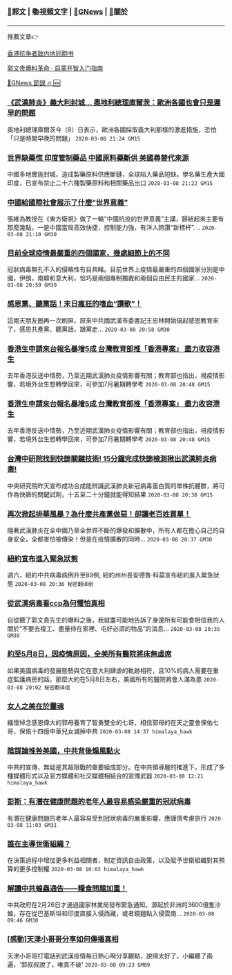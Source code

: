 ###  [:eagle:郭文](https://github.com/ourhimalayas/txt) | [:books:視頻文字](https://github.com/ourhimalayas/txt/blob/master/content/README.md) | [:newspaper:GNews](https://github.com/ourhimalayas/txt/blob/master/content/gnews/README.md) | [:pray:關於](https://github.com/ourhimalayas/home/tree/master/about)
---

推薦文章:point_right:

[香港抗争者致内地同胞书](https://github.com/ourhimalayas/news/blob/master/2019/08/a_letter_from_the_hong_kong_people.md)

[郭文贵爆料革命 · 启蒙开智入门指南](https://github.com/ourhimalayas/txt/issues/1)

[:newspaper:GNews 節錄 :fire: :new:](https://github.com/ourhimalayas/txt/blob/master/content/gnews/README.md) 



### [《武漢肺炎》義大利封城&#8230; 奧地利總理庫爾茨：歐洲各國也會只是遲早的問題](/content/gnews/1/README.md)

奧地利總理庫爾茨今（8）日表示，歐洲各國採取義大利那樣的激進措施，恐怕「只是時間早晚的問題」  `2020-03-08 21:24 GM15`

### [世界缺藥慌 印度管制藥品 中國原料藥斷供 美國尋替代來源](/content/gnews/2/README.md)

中國多地實施封城，造成製藥原料供應斷鏈，全球陷入藥品短缺。學名藥生產大國印度，已宣布禁止二十六種製藥原料和相關藥品出口  `2020-03-08 21:22 GM15`

### [中國給國際社會展示了什麼“世界意義”](/content/gnews/3/README.md)

張維為教授在《東方衛視》做了一輪“中國抗疫的世界意義”主講，歸結起來主要有那麼幾點，一是中國當局高效快捷，控制能力強，有洋人誇讚“新標杆”. ..  `2020-03-08 21:10 GM30`

### [目前全球疫情最嚴重的四個國家，幾處細節上的不同](/content/gnews/4/README.md)

冠狀病毒無孔不入的侵略性有目共睹。目前世界上疫情最嚴重的四個國家分別是中國，伊朗，南韓和意大利，恰巧是兩個專制獨裁和兩個自由民主的國家...  `2020-03-08 20:59 GM30`

### [感恩黨、聽黨話！末日瘋狂的嗜血“讚歌”！](/content/gnews/5/README.md)

這兩天朋友圈再一次刷屏，原來中共國武漢市委書記王忠林開始搞起感恩教育來了，感恩共產黨、聽黨話，跟黨走...  `2020-03-08 20:58 GM30`

### [香港生申請來台報名暴增5成 台灣教育部推「香港專案」 盡力收容港生](/content/gnews/6/README.md)

去年香港反送中情勢，乃至近期武漢肺炎疫情影響有關；教育部也指出，視疫情影響，若境外台生想轉學回來，可參加7月暑期轉學考  `2020-03-08 20:48 GM15`

### [香港生申請來台報名暴增5成 台灣教育部推「香港專案」 盡力收容港生](/content/gnews/7/README.md)

去年香港反送中情勢，乃至近期武漢肺炎疫情影響有關；教育部也指出，視疫情影響，若境外台生想轉學回來，可參加7月暑期轉學考  `2020-03-08 20:48 GM15`

### [台灣中研院找到快篩關鍵技術! 15分鐘完成快篩檢測揪出武漢肺炎病毒!](/content/gnews/8/README.md)

中央研究院昨天宣布成功合成能辨識武漢肺炎新冠病毒蛋白質的單株抗體群，將可作為快篩的關鍵試劑，十五至二十分鐘就能得知結果  `2020-03-08 20:38 GM15`

### [再次掀起排華風暴？為什麼共產黨做惡！卻讓老百姓買單！](/content/gnews/9/README.md)

隨著武漢肺炎在全中國乃至全世界不斷的爆發和擴散中，所有人都在擔心自己的自身安全，全都害怕被傳染！但是在疫情擴散的同時...  `2020-03-08 20:37 GM30`

### [紐約宣布進入緊急狀態](/content/gnews/10/README.md)

週六，紐約中共病毒病例升至89例, 紐約州州長安德魯·科莫宣布紐約進入緊急狀態  `2020-03-08 20:36 秘密翻译组`

### [從武漢病毒看ccp為何懼怕真相](/content/gnews/11/README.md)

自從聽了郭文貴先生的爆料之後，我就盡可能地告訴了身邊所有可能會相信我的人關於“不要去複工、盡量待在家裡、屯好必須的物品”的消息...  `2020-03-08 20:35 GM30`

### [約至5月8日，因疫情原因，全美所有醫院將床無虛席](/content/gnews/12/README.md)

如果美國病毒的發展態勢與它在意大利肆虐的軌跡相符，且10%的病人需要在重症監護病房的話，那麼大約在5月8日左右，美國所有的醫院將會人滿為患  `2020-03-08 20:02 秘密翻译组`

### [女人之美在於靈魂](/content/gnews/13/README.md)

緬懷悼念感恩偉大的郭母養育了智勇雙全的七哥，相信郭母的在天之靈會保佑七哥，保佑十四億中華兒女滅掉中共  `2020-03-08 14:37 himalaya_hawk`

### [陰謀論推咎美國，中共背後煽風點火](/content/gnews/14/README.md)

中共的宣傳，無疑是其超限戰的重要組成部分。在中共領導層的推進下，形成了多種媒體形式以及官方媒體和社交媒體相結合的宣傳武器  `2020-03-08 12:21 himalaya_hawk`

### [彭斯：有潛在健康問題的老年人最容易感染嚴重的冠狀病毒](/content/gnews/15/README.md)

有潛在健康問題的老年人最容易受到冠狀病毒的嚴重影響，應謹慎考慮旅行  `2020-03-08 11:03 GM31`

### [誰在主導世衛組織？](/content/gnews/16/README.md)

在決策過程中增加更多利益相關者，制定資訊自由政策，以及賦予世衛組織對其預算的更多控制權  `2020-03-08 10:03 himalaya_hawk`

### [解讀中共蝗蟲通告——糧食問題加重！](/content/gnews/17/README.md)

中共政府在2月26日才通過國家林業局發布緊急通知。源起於非洲的3600億隻沙蝗，存在從巴基斯坦和印度直接入侵西藏，或者鏡麵點入侵雲南...  `2020-03-08 09:46 GM30`

### [[感動]天津小哥哥分享如何傳播真相](/content/gnews/18/README.md)

天津小哥哥打電話到武漢疫情每日熱心啊分享觀點，說得太好了，小編聽了兩遍，&#039;郭叔叔說了，唯真不破&#039;  `2020-03-08 09:23 GM09`

